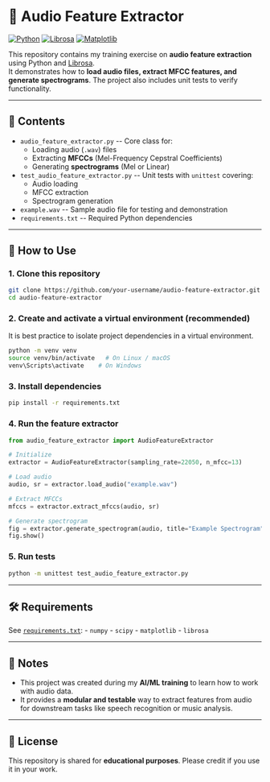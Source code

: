 # 🎵 Audio Feature Extractor

[![Python](https://img.shields.io/badge/Python-3.9%2B-blue)](#)
[![Librosa](https://img.shields.io/badge/Librosa-Audio%20Analysis-orange)](#)
[![Matplotlib](https://img.shields.io/badge/Matplotlib-Visualization-green)](#)

This repository contains my training exercise on **audio feature
extraction** using Python and [Librosa](https://librosa.org/).\
It demonstrates how to **load audio files, extract MFCC features, and
generate spectrograms**. The project also includes unit tests to verify
functionality.

------------------------------------------------------------------------

## 📖 Contents

-   `audio_feature_extractor.py` -- Core class for:
    -   Loading audio (`.wav`) files
    -   Extracting **MFCCs** (Mel-Frequency Cepstral Coefficients)
    -   Generating **spectrograms** (Mel or Linear)
-   `test_audio_feature_extractor.py` -- Unit tests with `unittest`
    covering:
    -   Audio loading
    -   MFCC extraction
    -   Spectrogram generation
-   `example.wav` -- Sample audio file for testing and demonstration
-   `requirements.txt` -- Required Python dependencies

------------------------------------------------------------------------

## 🚀 How to Use

### 1. Clone this repository

``` bash
git clone https://github.com/your-username/audio-feature-extractor.git
cd audio-feature-extractor
```

### 2. Create and activate a virtual environment (recommended)

It is best practice to isolate project dependencies in a virtual
environment.

``` bash
python -m venv venv
source venv/bin/activate   # On Linux / macOS
venv\Scripts\activate    # On Windows
```

### 3. Install dependencies

``` bash
pip install -r requirements.txt
```

### 4. Run the feature extractor

``` python
from audio_feature_extractor import AudioFeatureExtractor

# Initialize
extractor = AudioFeatureExtractor(sampling_rate=22050, n_mfcc=13)

# Load audio
audio, sr = extractor.load_audio("example.wav")

# Extract MFCCs
mfccs = extractor.extract_mfccs(audio, sr)

# Generate spectrogram
fig = extractor.generate_spectrogram(audio, title="Example Spectrogram")
fig.show()
```

### 5. Run tests

``` bash
python -m unittest test_audio_feature_extractor.py
```

------------------------------------------------------------------------

## 🛠️ Requirements

See [`requirements.txt`](requirements.txt): - `numpy` - `scipy` -
`matplotlib` - `librosa`

------------------------------------------------------------------------

## 📌 Notes

-   This project was created during my **AI/ML training** to learn how
    to work with audio data.
-   It provides a **modular and testable** way to extract features from
    audio for downstream tasks like speech recognition or music
    analysis.

------------------------------------------------------------------------

## 📜 License

This repository is shared for **educational purposes**. Please credit if
you use it in your work.
